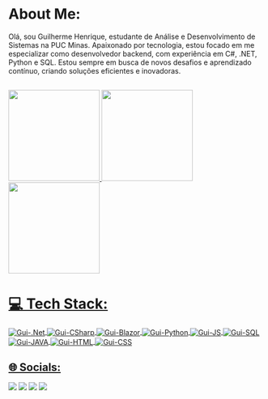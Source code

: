 # About Me:

Olá, sou Guilherme Henrique, estudante de Análise e Desenvolvimento de Sistemas na PUC Minas. Apaixonado por tecnologia, estou focado em me especializar como desenvolvedor backend, com experiência em C#, .NET, Python e SQL. Estou sempre em busca de novos desafios e aprendizado contínuo, criando soluções eficientes e inovadoras.

  ##

<div>
    <a href="https://beacons.ai/guilhermehbs">
    <img height="180em" src="https://github-readme-stats.vercel.app/api?username=guilhermehbs&theme=dracula&hide_border=false&include_all_commits=false&count_private=false"/>
      <img height="180em" src="https://github-readme-streak-stats.herokuapp.com/?user=guilhermehbs&theme=dracula&hide_border=false"/>
    <img height="180em" src="https://github-readme-stats.vercel.app/api/top-langs/?username=guilhermehbs&theme=dracula&hide_border=false&include_all_commits=false&count_private=false&layout=compact"/>
</div>

  ##

# 💻 Tech Stack:

<div>
    <img align="center" alt="Gui-.Net" src="https://img.shields.io/badge/.NET-5C2D91?style=for-the-badge&logo=.net&logoColor=white">
    <img align="center" alt="Gui-CSharp" src="https://img.shields.io/badge/C%23-239120?style=for-the-badge&logo=c-sharp&logoColor=white">
    <img align="center" alt="Gui-Blazor" src="https://img.shields.io/badge/blazor-%235C2D91.svg?style=for-the-badge&logo=blazor&logoColor=white">
    <img align="center" alt="Gui-Python" src="https://img.shields.io/badge/Python-3776AB?style=for-the-badge&logo=python&logoColor=white">
    <img align="center" alt="Gui-JS" src="https://img.shields.io/badge/JavaScript-F7DF1E?style=for-the-badge&logo=javascript&logoColor=black">
    <img align="center" alt="Gui-SQL" src="https://img.shields.io/badge/Microsoft_SQL_Server-CC2927?style=for-the-badge&logo=microsoft-sql-server&logoColor=white">
    <img align="center" alt="Gui-JAVA" src="https://img.shields.io/badge/Java-ED8B00?style=for-the-badge&logo=openjdk&logoColor=white">
    <img align="center" alt="Gui-HTML" src="https://img.shields.io/badge/HTML5-E34F26?style=for-the-badge&logo=html5&logoColor=white">
    <img align="center" alt="Gui-CSS" src="https://img.shields.io/badge/CSS3-1572B6?style=for-the-badge&logo=css3&logoColor=white">
</div>
  
  ## 🌐 Socials:
 
<div> 
    <a href="https://www.linkedin.com/in/guilhermehbs/" target="_blank"><img src="https://img.shields.io/badge/-LinkedIn-%230077B5?style=for-the-badge&logo=linkedin&logoColor=white" target="_blank"></a> 
    <a href="https://www.instagram.com/guilhermehbs_/" target="_blank"><img src="https://img.shields.io/badge/-Instagram-%23E4405F?style=for-the-badge&logo=instagram&logoColor=white" target="_blank"></a>
    <a href="https://discord.gg/dg86zDJdS9" target="_blank"><img src="https://img.shields.io/badge/Discord-7289DA?style=for-the-badge&logo=discord&logoColor=white" target="_blank"></a> 
    <a href = "mailto:guilhermehbs100@gmail.com"><img src="https://img.shields.io/badge/-Gmail-%23333?style=for-the-badge&logo=gmail&logoColor=white" target="_blank"></a>
</div>
